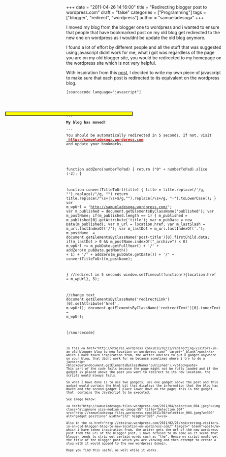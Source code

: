 +++
date = "2011-04-26 14:16:00"
title = "Redirecting blogger post to wordpress.com"
draft = "false"
categories = ["Programming"]
tags = ["blogger", "redirect", "wordpress"]
author = "samueladesoga"
+++

I moved my blog from the blogger one to wordpress and i wanted to ensure that people that have bookmarked post on my old blog get redirected to the new one on wordpress as i wouldnt be update the old blog anymore.

I found a lot of effort by different people and all the stuff that was suggested using javascript didnt work for me, what i got was regardless of the page you are on my old blogger site, you would be redirected to my homepage on the wordpress site which is not very helpful.

With inspiration from this <a href="http://etairaz.wordpress.com/2011/02/21/redirecting-visitors-in-an-old-blogger-blog-to-new-location-on-wordpress-com/" target="_blank">post</a>, I decided to write my own piece of javascript to make sure that each post is redirected to its equivalent on the wordpress blog.

<code>[sourcecode language="javascript"]
 <div>
<div style="position: fixed; top: <span class='hiddenSpellError'>30px</span>; left: 30px; border: solid 2px #333; color: #000; background-color: yellow; padding: 5px; width: 400px; z-index: 5; font-family: verdana, geneva, arial, helvetica, sans-serif; font-size: large;"></div>
```
<div><strong>My blog has moved!</strong></div>
```
<div>You should be automatically redirected in 5 seconds. If not, visit
<a href='http://samueladesoga.wordpress.com/'> <span style="font-weight:bold;color:#bb0000;">http://samueladesoga.wordpress.com</span></a>
and update your bookmarks.</div>

</div>



function addZero(numberToPad)
{
return ("0" + numberToPad).slice (-2);
}

function convertTitleToUrl(title)
{
title = title.replace(/\'/g, "").replace(/\"/g, "")
return title.replace(/^\s+|\s+$/g,"").replace(/\s+/g, "-").toLowerCase();
}
var m_wpUrl = 'http://samueladesoga.wordpress.com/';
var m_published = document.getElementsByClassName('published');
var m_postName;
if(m_published.length == 1)
{
m_published = m_published[0].getAttribute('title');
var m_pubDate = new Date(m_published);
var m_url = location.href;
var m_lastSlash = m_url.lastIndexOf('/');
var m_lastDot = m_url.lastIndexOf('.');
m_postName  = document.getElementsByClassName('post-title')[0].firstChild.data;
if(m_lastDot &gt; 0 &amp;&amp; m_postName.indexOf("_archive") &lt; 0) m_wpUrl += m_pubDate.getFullYear() + &#039;/&#039; + addZero(m_pubDate.getMonth() + 1) + &#039;/&#039; + addZero(m_pubDate.getDate()) + &#039;/&#039; + convertTitleToUrl(m_postName);

}
//redirect in 5 seconds
window.setTimeout(function(){location.href = m_wpUrl}, 5);

//change text
document.getElementsByClassName(&#039;redirectLink&#039;)[0].setAttribute(&#039;href&#039;, m_wpUrl);
document.getElementsByClassName(&#039;redirectText&#039;)[0].innerText = m_wpUrl;



 [/sourcecode]

```
In this <a href="http://etairaz.wordpress.com/2011/02/21/redirecting-visitors-in-an-old-blogger-blog-to-new-location-on-wordpress-com/" target="_blank">post</a> which i have taken inspiration from, the writer advises to put a gadget anywhere on your blog, that didnt work for me because sometimes where i try to do a javascript
<blockquote>document.getElementsByClassName('published');</blockquote>
This part of the code fails because the page might not be fully loaded and if the gadget is placed above the post you want to redirect to its new location, the scripts would always fails.

So what I have done is to use two gadgets, use one gadget above the post and this gadget would contain the html bit that displays the information that the blog has moved and the second gadget I place lower down on the page; this is the gadget that  contains the JavaScript to be executed.

See image below:

<a href="http://samueladesoga.files.wordpress.com/2011/04/selection_004.jpeg"><img class="alignnone size-medium wp-image-55" title="Selection_004" src="http://samueladesoga.files.wordpress.com/2011/04/selection_004.jpeg?w=300" alt="gadget positions" width="572" height="398" /></a>

Also in the <a href="http://etairaz.wordpress.com/2011/02/21/redirecting-visitors-in-an-old-blogger-blog-to-new-location-on-wordpress-com/" target="_blank">post</a> which i have taken inspiration from, the writer gets the url of the new wordpress post from the url of the blogger post, i have refused to do same as it seems that blogger tends to strip out certain words such as "the". Hence my script would get the title of the blogger post which you are viewing and then attempt to create a slug with it would append to the new wordpress domain.

Hope you find this useful as well while it works.

